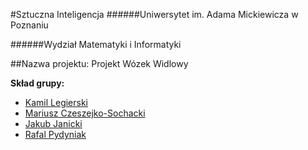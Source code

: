 ﻿#Sztuczna Inteligencja
######Uniwersytet im. Adama Mickiewicza w Poznaniu

######Wydział Matematyki i Informatyki

##Nazwa projektu: Projekt Wózek Widlowy

**Skład grupy:**
* [Kamil Legierski](https://github.com/Mixer3394)
* [Mariusz Czeszejko-Sochacki](https://github.com/MariuszCz)
* [Jakub Janicki](https://github.com/Uncpy)
* [Rafal Pydyniak](https://github.com/RafalPydyniak)
